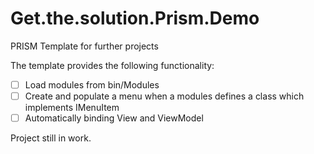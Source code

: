# Get.the.solution.Prism.Demo
PRISM Template for further projects

The template provides the following functionality:
- [ ] Load modules from bin/Modules
- [ ] Create and populate a menu when a modules defines a class which implements IMenuItem
- [ ] Automatically binding View and ViewModel

Project still in work.
